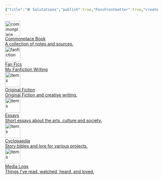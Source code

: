 ```yaml
---
{"title":"🕸️ Salutations","publish":true,"PassFrontmatter":true,"created":"2024-12-07T18:53:58.514-04:00","updated":"2024-12-07T19:44:41.875-04:00"}
---
```



<div class="grid-container">

<a href="[[20. Commonplace Books/20. Commonplace Books\|20. Commonplace Books]]" class="grid-item type-1">
<div class="icon"><img src="40. Resources/PublicMedia/Notebooks.svg" alt="commonplace book" style="width: 50px; height: 50px;"></div>
<div class="title">Commonplace Book</div>
<div class="description">A collection of notes and sources.</div>
</a>

<a href="[[10. Projects/Fan Fiction/Fan Fiction\|Fan Fiction]]" class="grid-item type-2">
<div class="icon"><img src="[[40. Resources/PublicMedia/Fan Fiction Fiction Icon.svg]]" alt="fanfiction" style="width: 50px; height: 50px;"></div>
<div class="title">Fan Fics</div>
<div class="description">My Fanfiction Writing</div>
</a>

<a href="[[10. Projects/Original Fiction/Original Fiction\|Original Fiction]]" class="grid-item type-3">
<div class="icon"><img src="[[40. Resources/PublicMedia/Fiction Icon.svg]]" alt="items" style="width: 50px; height: 50px;"></div>
<div class="title">Original Fiction</div>
<div class="description">Original Fiction and creative writing.</div>
</a>

<a href="[[10. Projects/Articles and Essays/Articles and Essays\|Articles and Essays]]" class="grid-item type-4">
<div class="icon"><img src="[[40. Resources/PublicMedia/Articles and Essays.svg]]" alt="items" style="width: 50px; height: 50px;"></div>
<div class="title">Essays</div>
<div class="description">Short essays about the arts, culture and society.</div>
</a>

<a href="[[30. Cyclopaedia/30. Cyclopaedia\|30. Cyclopaedia]]" class="grid-item type-5">
<div class="icon"><img src="[[40. Resources/PublicMedia/Cyclopaedia.svg]]" alt="items" style="width: 50px; height: 50px;"></div>
<div class="title">Cyclopaedia</div>
<div class="description">Story bibles and lore for various projects.</div>
</a>

<a href="[[00. Logs/00. Logs\|00. Logs]]" class="grid-item type-6">
<div class="icon"><img src="[[40. Resources/PublicMedia/Logs.svg]]" alt="items" style="width: 50px; height: 50px;"></div>
<div class="title">Media Logs</div>
<div class="description">Things I've read, watched, heard, and loved.</div>
</a>
</div>